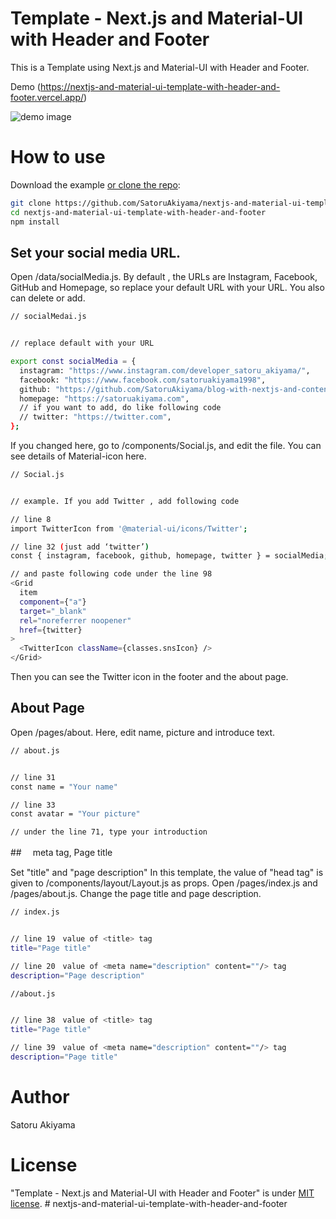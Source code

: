 # Template - Next.js and Material-UI with Header and Footer

This is a Template using Next.js and Material-UI with Header and Footer.

Demo (https://nextjs-and-material-ui-template-with-header-and-footer.vercel.app/)

![demo image](https://i.imgur.com/rmAVYIR.png)

# How to use

Download the example [or clone the repo](https://github.com/SatoruAkiyama/nextjs-and-material-ui-template-with-header-and-footer):

```bash
git clone https://github.com/SatoruAkiyama/nextjs-and-material-ui-template-with-header-and-footer.git
cd nextjs-and-material-ui-template-with-header-and-footer
npm install
```

## Set your social media URL.

Open /data/socialMedia.js. By default , the URLs are Instagram, Facebook, GitHub and Homepage, so replace your default URL with your URL. You also can delete or add.

```bash
// socialMedai.js


// replace default with your URL

export const socialMedia = {
  instagram: "https://www.instagram.com/developer_satoru_akiyama/",
  facebook: "https://www.facebook.com/satoruakiyama1998",
  github: "https://github.com/SatoruAkiyama/blog-with-nextjs-and-contentful",
  homepage: "https://satoruakiyama.com",
  // if you want to add, do like following code
  // twitter: "https://twitter.com",
};
```

If you changed here, go to /components/Social.js, and edit the file. You can see details of Material-icon here.

```bash
// Social.js


// example. If you add Twitter , add following code

// line 8
import TwitterIcon from '@material-ui/icons/Twitter';

// line 32 (just add ‘twitter’)
const { instagram, facebook, github, homepage, twitter } = socialMedia;

// and paste following code under the line 98
<Grid
  item
  component={"a"}
  target="_blank"
  rel="noreferrer noopener"
  href={twitter}
>
  <TwitterIcon className={classes.snsIcon} />
</Grid>
```

Then you can see the Twitter icon in the footer and the about page.

## About Page

Open /pages/about. Here, edit name, picture and introduce text.

```bash
// about.js


// line 31
const name = "Your name"

// line 33
const avatar = "Your picture"

// under the line 71, type your introduction
```

##　 meta tag, Page title

Set "title" and "page description" In this template, the value of "head tag" is given to /components/layout/Layout.js as props. Open /pages/index.js and /pages/about.js. Change the page title and page description.

```bash
// index.js


// line 19　value of <title> tag
title="Page title"

// line 20　value of <meta name="description" content=""/> tag
description="Page description"
```

```bash
//about.js


// line 38　value of <title> tag
title="Page title"

// line 39　value of <meta name="description" content=""/> tag
description="Page title"
```

# Author

Satoru Akiyama

# License

"Template - Next.js and Material-UI with Header and Footer" is under [MIT license](https://en.wikipedia.org/wiki/MIT_License).
#   n e x t j s - a n d - m a t e r i a l - u i - t e m p l a t e - w i t h - h e a d e r - a n d - f o o t e r  
 